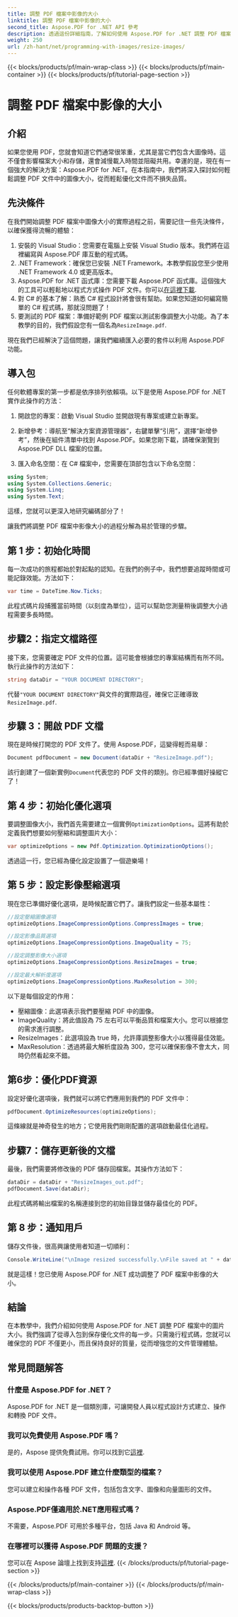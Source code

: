 ```yaml
---
title: 調整 PDF 檔案中影像的大小
linktitle: 調整 PDF 檔案中影像的大小
second_title: Aspose.PDF for .NET API 參考
description: 透過這份詳細指南，了解如何使用 Aspose.PDF for .NET 調整 PDF 檔案中的圖片大小。優化檔案大小而不損失品質。
weight: 250
url: /zh-hant/net/programming-with-images/resize-images/
---
```


{{< blocks/products/pf/main-wrap-class >}}
{{< blocks/products/pf/main-container >}}
{{< blocks/products/pf/tutorial-page-section >}}

# 調整 PDF 檔案中影像的大小

## 介紹

如果您使用 PDF，您就會知道它們通常很笨重，尤其是當它們包含大圖像時。這不僅會影響檔案大小和存儲，還會減慢載入時間並阻礙共用。幸運的是，現在有一個強大的解決方案：Aspose.PDF for .NET。在本指南中，我們將深入探討如何輕鬆調整 PDF 文件中的圖像大小，從而輕鬆優化文件而不損失品質。

## 先決條件

在我們開始調整 PDF 檔案中圖像大小的實際過程之前，需要記住一些先決條件，以確保獲得流暢的體驗：

1. 安裝的 Visual Studio：您需要在電腦上安裝 Visual Studio 版本。我們將在這裡編寫與 Aspose.PDF 庫互動的程式碼。
2. .NET Framework：確保您已安裝 .NET Framework。本教學假設您至少使用 .NET Framework 4.0 或更高版本。
3. Aspose.PDF for .NET 函式庫：您需要下載 Aspose.PDF 函式庫。這個強大的工具可以輕鬆地以程式方式操作 PDF 文件。你可以[在這裡下載](https://releases.aspose.com/pdf/net/).
4. 對 C# 的基本了解：熟悉 C# 程式設計將會很有幫助。如果您知道如何編寫簡單的 C# 程式碼，那就沒問題了！
5. 要測試的 PDF 檔案：準備好範例 PDF 檔案以測試影像調整大小功能。為了本教學的目的，我們假設您有一個名為`ResizeImage.pdf`.

現在我們已經解決了這個問題，讓我們繼續匯入必要的套件以利用 Aspose.PDF 功能。

## 導入包

任何軟體專案的第一步都是依序排列依賴項。以下是使用 Aspose.PDF for .NET 實作此操作的方法：

1. 開啟您的專案：啟動 Visual Studio 並開啟現有專案或建立新專案。

2. 新增參考：導航至“解決方案資源管理器”，右鍵單擊“引用”，選擇“新增參考”，然後在組件清單中找到 Aspose.PDF。如果您剛下載，請確保瀏覽到 Aspose.PDF DLL 檔案的位置。

3. 匯入命名空間：在 C# 檔案中，您需要在頂部包含以下命名空間：

```csharp
using System;
using System.Collections.Generic;
using System.Linq;
using System.Text;
```

這樣，您就可以更深入地研究編碼部分了！

讓我們將調整 PDF 檔案中影像大小的過程分解為易於管理的步驟。

## 第 1 步：初始化時間

每一次成功的旅程都始於對起點的認知。在我們的例子中，我們想要追蹤時間或可能記錄效能。方法如下：

```csharp
var time = DateTime.Now.Ticks;
```

此程式碼片段捕獲當前時間（以刻度為單位），這可以幫助您測量稍後調整大小過程需要多長時間。

## 步驟2：指定文檔路徑

接下來，您需要確定 PDF 文件的位置。這可能會根據您的專案結構而有所不同。執行此操作的方法如下：

```csharp
string dataDir = "YOUR DOCUMENT DIRECTORY";
```

代替`"YOUR DOCUMENT DIRECTORY"`與文件的實際路徑，確保它正確導致`ResizeImage.pdf`.

## 步驟 3：開啟 PDF 文檔

現在是時候打開您的 PDF 文件了。使用 Aspose.PDF，這變得輕而易舉：

```csharp
Document pdfDocument = new Document(dataDir + "ResizeImage.pdf");
```

該行創建了一個新實例`Document`代表您的 PDF 文件的類別。你已經準備好操縱它了！

## 第 4 步：初始化優化選項

要調整圖像大小，我們首先需要建立一個實例`OptimizationOptions`。這將有助於定義我們想要如何壓縮和調整圖片大小：

```csharp
var optimizeOptions = new Pdf.Optimization.OptimizationOptions();
```

透過這一行，您已經為優化設定設置了一個遊樂場！

## 第 5 步：設定影像壓縮選項

現在您已準備好優化選項，是時候配置它們了。讓我們設定一些基本屬性：

```csharp
//設定壓縮圖像選項
optimizeOptions.ImageCompressionOptions.CompressImages = true;

//設定影像品質選項
optimizeOptions.ImageCompressionOptions.ImageQuality = 75;

//設定調整影像大小選項
optimizeOptions.ImageCompressionOptions.ResizeImages = true;

//設定最大解析度選項
optimizeOptions.ImageCompressionOptions.MaxResolution = 300;
```

以下是每個設定的作用：
- 壓縮圖像：此選項表示我們要壓縮 PDF 中的圖像。
- ImageQuality：將此值設為 75 左右可以平衡品質和檔案大小。您可以根據您的需求進行調整。
- ResizeImages：此選項設為 true 時，允許庫調整影像大小以獲得最佳效能。
- MaxResolution：透過將最大解析度設為 300，您可以確保影像不會太大，同時仍然看起來不錯。

## 第6步：優化PDF資源

設定好優化選項後，我們就可以將它們應用到我們的 PDF 文件中：

```csharp
pdfDocument.OptimizeResources(optimizeOptions);
```

這條線就是神奇發生的地方；它使用我們剛剛配置的選項啟動最佳化過程。

## 步驟7：儲存更新後的文檔

最後，我們需要將修改後的 PDF 儲存回檔案。其操作方法如下：

```csharp
dataDir = dataDir + "ResizeImages_out.pdf";
pdfDocument.Save(dataDir);
```

此程式碼將輸出檔案的名稱連接到您的初始目錄並儲存最佳化的 PDF。

## 第 8 步：通知用戶

儲存文件後，很高興讓使用者知道一切順利：

```csharp
Console.WriteLine("\nImage resized successfully.\nFile saved at " + dataDir);
```

就是這樣！您已使用 Aspose.PDF for .NET 成功調整了 PDF 檔案中影像的大小。

## 結論

在本教學中，我們介紹如何使用 Aspose.PDF for .NET 調整 PDF 檔案中的圖片大小。我們強調了從導入包到保存優化文件的每一步。只需幾行程式碼，您就可以確保您的 PDF 不僅更小，而且保持良好的質量，從而增強您的文件管理體驗。

## 常見問題解答

### 什麼是 Aspose.PDF for .NET？
Aspose.PDF for .NET 是一個類別庫，可讓開發人員以程式設計方式建立、操作和轉換 PDF 文件。

### 我可以免費使用 Aspose.PDF 嗎？
是的，Aspose 提供免費試用。你可以找到它[這裡](https://releases.aspose.com/).

### 我可以使用 Aspose.PDF 建立什麼類型的檔案？
您可以建立和操作各種 PDF 文件，包括包含文字、圖像和向量圖形的文件。

### Aspose.PDF僅適用於.NET應用程式嗎？
不需要，Aspose.PDF 可用於多種平台，包括 Java 和 Android 等。

### 在哪裡可以獲得 Aspose.PDF 問題的支援？
您可以在 Aspose 論壇上找到支持[這裡](https://forum.aspose.com/c/pdf/10).
{{< /blocks/products/pf/tutorial-page-section >}}

{{< /blocks/products/pf/main-container >}}
{{< /blocks/products/pf/main-wrap-class >}}

{{< blocks/products/products-backtop-button >}}
